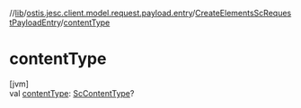 //[lib](../../../index.md)/[ostis.jesc.client.model.request.payload.entry](../index.md)/[CreateElementsScRequestPayloadEntry](index.md)/[contentType](content-type.md)

# contentType

[jvm]\
val [contentType](content-type.md): [ScContentType](../-sc-content-type/index.md)?
